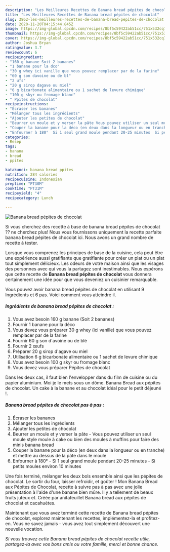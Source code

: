 ```yaml
---
description: "Les Meilleures Recettes de Banana bread pépites de chocolat"
title: "Les Meilleures Recettes de Banana bread pépites de chocolat"
slug: 3862-les-meilleures-recettes-de-banana-bread-pepites-de-chocolat
date: 2020-11-20T04:15:44.845Z
image: https://img-global.cpcdn.com/recipes/8bf5c59422ab51cc/751x532cq70/banana-bread-pepites-de-chocolat-photo-principale-de-la-recette.jpg
thumbnail: https://img-global.cpcdn.com/recipes/8bf5c59422ab51cc/751x532cq70/banana-bread-pepites-de-chocolat-photo-principale-de-la-recette.jpg
cover: https://img-global.cpcdn.com/recipes/8bf5c59422ab51cc/751x532cq70/banana-bread-pepites-de-chocolat-photo-principale-de-la-recette.jpg
author: Joshua Bryan
ratingvalue: 3.7
reviewcount: 6
recipeingredient:
- "160 g banane Soit 2 bananes"
- "1 banane pour la dco"
- "30 g whey ici vanille que vous pouvez remplacer par de la farine"
- "60 g son davoine ou de bl"
- "2 ufs"
- "20 g sirop dagave ou miel"
- "6 g bicarbonate alimentaire ou 1 sachet de levure chimique"
- "100 g skyr ou fromage blanc"
- " Ppites de chocolat"
recipeinstructions:
- "Écraser les bananes"
- "Mélanger tous les ingrédients"
- "Ajouter les petites de chocolat"
- "Beurrer un moule et y verser la pâte Vous pouvez utiliser un seul moule style moule à cake ou bien des moules à muffins pour faire des minis banana bread"
- "Couper la banane pour la déco (en deux dans la longueur ou en tranche) et mettre au dessus de la pâte dans le moule"
- "Enfourner à 180°  Si 1 seul grand moule pendant 20-25 minutes  Si petits moules environ 10 minutes"
categories:
- Resep
tags:
- banana
- bread
- ppites

katakunci: banana bread ppites 
nutrition: 284 calories
recipecuisine: Indonesian
preptime: "PT30M"
cooktime: "PT31M"
recipeyield: "4"
recipecategory: Lunch

---
```



![Banana bread pépites de chocolat](https://img-global.cpcdn.com/recipes/8bf5c59422ab51cc/751x532cq70/banana-bread-pepites-de-chocolat-photo-principale-de-la-recette.jpg)

Si vous cherchez des recette à base de banana bread pépites de chocolat ?? ne cherchez plus! Nous vous fournissons uniquement la recette parfaite banana bread pépites de chocolat ici. Nous avons un grand nombre de recette à tester.

Lorsque vous comprenez les principes de base de la cuisine, cela peut être une expérience aussi gratifiante que gratifiante pour créer un plat ou un plat tout simplement délicieux. Les odeurs de votre maison ainsi que les visages des personnes avec qui vous la partagez sont inestimables. Nous espérons que cette recette de <strong> Banana bread pépites de chocolat </strong> vous donnera certainement une idée pour que vous deveniez un cuisinier remarquable.

<!--inarticleads1-->

Vous pouvez avoir banana bread pépites de chocolat en utilisant 9 Ingrédients et 6 pas. Voici comment vous atteindre il.

##### Ingrédients de banana bread pépites de chocolat :

1. Vous avez besoin 160 g banane (Soit 2 bananes)
1. Fournir 1 banane pour la déco
1. Vous devez vous préparer 30 g whey (ici vanille) que vous pouvez remplacer par de la farine
1. Fournir 60 g son d&#39;avoine ou de blé
1. Fournir 2 œufs
1. Préparer 20 g sirop d&#39;agave ou miel
1. Utilisation 6 g bicarbonate alimentaire ou 1 sachet de levure chimique
1. Vous avez besoin 100 g skyr ou fromage blanc
1. Vous devez vous préparer  Pépites de chocolat


Dans les deux cas, il faut bien l&#39;envelopper dans du film de cuisine ou du papier aluminium. Moi je le mets sous un dôme. Banana Bread aux pépites de chocolat. Un cake à la banane et au chocolat idéal pour le petit déjeuné !. 

<!--inarticleads2-->

##### Banana bread pépites de chocolat pas à pas :

1. Écraser les bananes
1. Mélanger tous les ingrédients
1. Ajouter les petites de chocolat
1. Beurrer un moule et y verser la pâte - Vous pouvez utiliser un seul moule style moule à cake ou bien des moules à muffins pour faire des minis banana bread
1. Couper la banane pour la déco (en deux dans la longueur ou en tranche) et mettre au dessus de la pâte dans le moule
1. Enfourner à 180°  - Si 1 seul grand moule pendant 20-25 minutes  - Si petits moules environ 10 minutes


Une fois terminé, mélanger les deux bols ensemble ainsi que les pépites de chocolat. Le sortir du four, laisser refroidir, et goûter ! Mon Banana Bread aux Pépites de Chocolat, recette à suivre pas à pas avec une jolie présentation à l&#39;aide d&#39;une banane bien mûre. Il y a tellement de beaux fruits juteux et. Créée par anitafeuillet Banana bread aux pépites de chocolat et cacahuètes. 

<!--inarticleads1-->

<p>
Maintenant que vous avez terminé cette recette de Banana bread pépites de chocolat, explorez maintenant les recettes, implémentez-la et profitez-en. Vous ne savez jamais - vous avez tout simplement découvert une nouvelle vocation.
</p>

<p>
<i>Si vous trouvez cette Banana bread pépites de chocolat recette utile, partagez-la avec vos bons amis ou votre famille, merci et bonne chance.</i>
</p>

